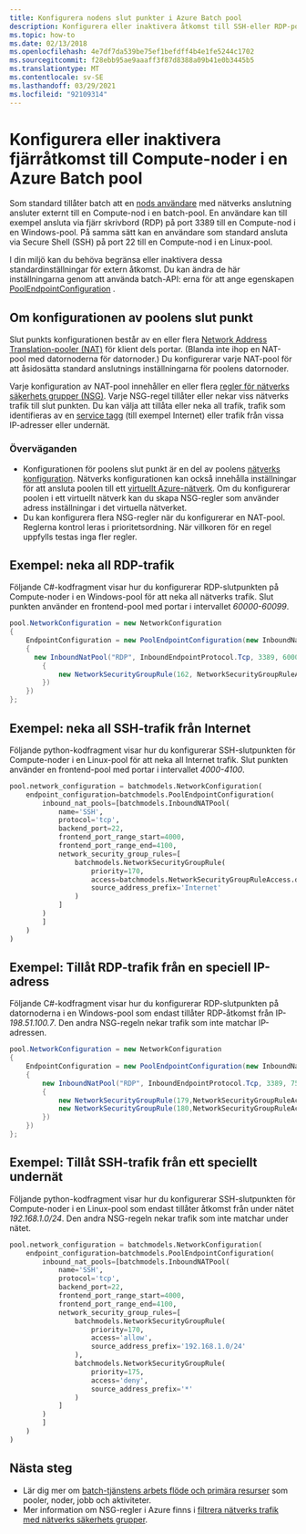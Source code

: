 ```yaml
---
title: Konfigurera nodens slut punkter i Azure Batch pool
description: Konfigurera eller inaktivera åtkomst till SSH-eller RDP-portar på datornoderna i en Azure Batch pool.
ms.topic: how-to
ms.date: 02/13/2018
ms.openlocfilehash: 4e7df7da539be75ef1befdff4b4e1fe5244c1702
ms.sourcegitcommit: f28ebb95ae9aaaff3f87d8388a09b41e0b3445b5
ms.translationtype: MT
ms.contentlocale: sv-SE
ms.lasthandoff: 03/29/2021
ms.locfileid: "92109314"
---
```

# <a name="configure-or-disable-remote-access-to-compute-nodes-in-an-azure-batch-pool"></a>Konfigurera eller inaktivera fjärråtkomst till Compute-noder i en Azure Batch pool

Som standard tillåter batch att en [nods användare](/rest/api/batchservice/computenode/adduser) med nätverks anslutning ansluter externt till en Compute-nod i en batch-pool. En användare kan till exempel ansluta via fjärr skrivbord (RDP) på port 3389 till en Compute-nod i en Windows-pool. På samma sätt kan en användare som standard ansluta via Secure Shell (SSH) på port 22 till en Compute-nod i en Linux-pool. 

I din miljö kan du behöva begränsa eller inaktivera dessa standardinställningar för extern åtkomst. Du kan ändra de här inställningarna genom att använda batch-API: erna för att ange egenskapen [PoolEndpointConfiguration](/rest/api/batchservice/pool/add#poolendpointconfiguration) . 

## <a name="about-the-pool-endpoint-configuration"></a>Om konfigurationen av poolens slut punkt
Slut punkts konfigurationen består av en eller flera [Network Address Translation-pooler (NAT)](/rest/api/batchservice/pool/add#inboundnatpool) för klient dels portar. (Blanda inte ihop en NAT-pool med datornoderna för datornoder.) Du konfigurerar varje NAT-pool för att åsidosätta standard anslutnings inställningarna för poolens datornoder. 

Varje konfiguration av NAT-pool innehåller en eller flera [regler för nätverks säkerhets grupper (NSG)](/rest/api/batchservice/pool/add#networksecuritygrouprule). Varje NSG-regel tillåter eller nekar viss nätverks trafik till slut punkten. Du kan välja att tillåta eller neka all trafik, trafik som identifieras av en [service tagg](../virtual-network/network-security-groups-overview.md#service-tags) (till exempel Internet) eller trafik från vissa IP-adresser eller undernät.

### <a name="considerations"></a>Överväganden
* Konfigurationen för poolens slut punkt är en del av poolens [nätverks konfiguration](/rest/api/batchservice/pool/add#networkconfiguration). Nätverks konfigurationen kan också innehålla inställningar för att ansluta poolen till ett [virtuellt Azure-nätverk](batch-virtual-network.md). Om du konfigurerar poolen i ett virtuellt nätverk kan du skapa NSG-regler som använder adress inställningar i det virtuella nätverket.
* Du kan konfigurera flera NSG-regler när du konfigurerar en NAT-pool. Reglerna kontrol leras i prioritetsordning. När villkoren för en regel uppfylls testas inga fler regler.


## <a name="example-deny-all-rdp-traffic"></a>Exempel: neka all RDP-trafik

Följande C#-kodfragment visar hur du konfigurerar RDP-slutpunkten på Compute-noder i en Windows-pool för att neka all nätverks trafik. Slut punkten använder en frontend-pool med portar i intervallet *60000-60099*. 

```csharp
pool.NetworkConfiguration = new NetworkConfiguration
{
    EndpointConfiguration = new PoolEndpointConfiguration(new InboundNatPool[]
    {
      new InboundNatPool("RDP", InboundEndpointProtocol.Tcp, 3389, 60000, 60099, new NetworkSecurityGroupRule[]
        {
            new NetworkSecurityGroupRule(162, NetworkSecurityGroupRuleAccess.Deny, "*"),
        })
    })    
};
```

## <a name="example-deny-all-ssh-traffic-from-the-internet"></a>Exempel: neka all SSH-trafik från Internet

Följande python-kodfragment visar hur du konfigurerar SSH-slutpunkten för Compute-noder i en Linux-pool för att neka all Internet trafik. Slut punkten använder en frontend-pool med portar i intervallet *4000-4100*. 

```python
pool.network_configuration = batchmodels.NetworkConfiguration(
    endpoint_configuration=batchmodels.PoolEndpointConfiguration(
        inbound_nat_pools=[batchmodels.InboundNATPool(
            name='SSH',
            protocol='tcp',
            backend_port=22,
            frontend_port_range_start=4000,
            frontend_port_range_end=4100,
            network_security_group_rules=[
                batchmodels.NetworkSecurityGroupRule(
                    priority=170,
                    access=batchmodels.NetworkSecurityGroupRuleAccess.deny,
                    source_address_prefix='Internet'
                )
            ]
        )
        ]
    )
)
```

## <a name="example-allow-rdp-traffic-from-a-specific-ip-address"></a>Exempel: Tillåt RDP-trafik från en speciell IP-adress

Följande C#-kodfragment visar hur du konfigurerar RDP-slutpunkten på datornoderna i en Windows-pool som endast tillåter RDP-åtkomst från IP- *198.51.100.7*. Den andra NSG-regeln nekar trafik som inte matchar IP-adressen.

```csharp
pool.NetworkConfiguration = new NetworkConfiguration
{
    EndpointConfiguration = new PoolEndpointConfiguration(new InboundNatPool[]
    {
        new InboundNatPool("RDP", InboundEndpointProtocol.Tcp, 3389, 7500, 8000, new NetworkSecurityGroupRule[]
        {   
            new NetworkSecurityGroupRule(179,NetworkSecurityGroupRuleAccess.Allow, "198.51.100.7"),
            new NetworkSecurityGroupRule(180,NetworkSecurityGroupRuleAccess.Deny, "*")
        })
    })    
};
```

## <a name="example-allow-ssh-traffic-from-a-specific-subnet"></a>Exempel: Tillåt SSH-trafik från ett speciellt undernät

Följande python-kodfragment visar hur du konfigurerar SSH-slutpunkten för Compute-noder i en Linux-pool som endast tillåter åtkomst från under nätet *192.168.1.0/24*. Den andra NSG-regeln nekar trafik som inte matchar under nätet.

```python
pool.network_configuration = batchmodels.NetworkConfiguration(
    endpoint_configuration=batchmodels.PoolEndpointConfiguration(
        inbound_nat_pools=[batchmodels.InboundNATPool(
            name='SSH',
            protocol='tcp',
            backend_port=22,
            frontend_port_range_start=4000,
            frontend_port_range_end=4100,
            network_security_group_rules=[
                batchmodels.NetworkSecurityGroupRule(
                    priority=170,
                    access='allow',
                    source_address_prefix='192.168.1.0/24'
                ),
                batchmodels.NetworkSecurityGroupRule(
                    priority=175,
                    access='deny',
                    source_address_prefix='*'
                )
            ]
        )
        ]
    )
)
```

## <a name="next-steps"></a>Nästa steg

- Lär dig mer om [batch-tjänstens arbets flöde och primära resurser](batch-service-workflow-features.md) som pooler, noder, jobb och aktiviteter.
- Mer information om NSG-regler i Azure finns i [filtrera nätverks trafik med nätverks säkerhets grupper](../virtual-network/network-security-groups-overview.md).